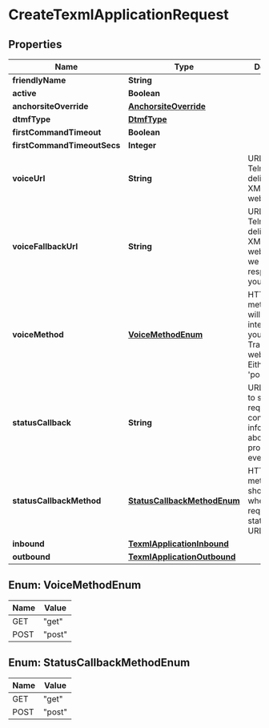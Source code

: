 # CreateTexmlApplicationRequest

## Properties
Name | Type | Description | Notes
------------ | ------------- | ------------- | -------------
**friendlyName** | **String** |  | 
**active** | **Boolean** |  |  [optional]
**anchorsiteOverride** | [**AnchorsiteOverride**](AnchorsiteOverride.md) |  |  [optional]
**dtmfType** | [**DtmfType**](DtmfType.md) |  |  [optional]
**firstCommandTimeout** | **Boolean** |  |  [optional]
**firstCommandTimeoutSecs** | **Integer** |  |  [optional]
**voiceUrl** | **String** | URL to which Telnyx will deliver your XML Translator webhooks. | 
**voiceFallbackUrl** | **String** | URL to which Telnyx will deliver your XML Translator webhooks if we get an error response from your voice_url. |  [optional]
**voiceMethod** | [**VoiceMethodEnum**](#VoiceMethodEnum) | HTTP request method Telnyx will use to interact with your XML Translator webhooks. Either &#x27;get&#x27; or &#x27;post&#x27;. |  [optional]
**statusCallback** | **String** | URL for Telnyx to send requests to containing information about call progress events. |  [optional]
**statusCallbackMethod** | [**StatusCallbackMethodEnum**](#StatusCallbackMethodEnum) | HTTP request method Telnyx should use when requesting the status_callback URL. |  [optional]
**inbound** | [**TexmlApplicationInbound**](TexmlApplicationInbound.md) |  |  [optional]
**outbound** | [**TexmlApplicationOutbound**](TexmlApplicationOutbound.md) |  |  [optional]

<a name="VoiceMethodEnum"></a>
## Enum: VoiceMethodEnum
Name | Value
---- | -----
GET | &quot;get&quot;
POST | &quot;post&quot;

<a name="StatusCallbackMethodEnum"></a>
## Enum: StatusCallbackMethodEnum
Name | Value
---- | -----
GET | &quot;get&quot;
POST | &quot;post&quot;
